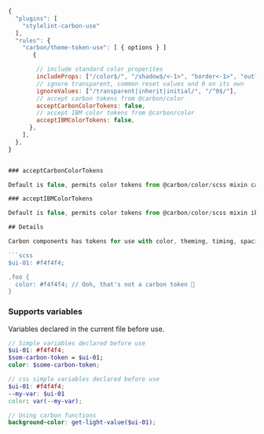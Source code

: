 ````js
{
  "plugins": [
    "stylelint-carbon-use"
  ],
  "rules": {
    "carbon/theme-token-use": [ { options } ]
       {

        // include standard color properites
        includeProps: ["/color$/", "/shadow$/<-1>", "border<-1>", "outline<-1>"],
        // ignore transparent, common reset values and 0 on its own
        ignoreValues: ["/transparent|inherit|initial/", "/^0$/"],
        // accept carbon tokens from @carbon/color
        acceptCarbonColorTokens: false,
        // accept IBM color tokens from @carbon/color
        acceptIBMColorTokens: false,
      },
    ],
  },
}


### acceptCarbonColorTokens

Default is false, permits color tokens from @carbon/color/scss mixin carbon--colors.

### acceptIBMColorTokens

Default is false, permits color tokens from @carbon/color/scss mixin ibm--colors.

## Details

Carbon components has tokens for use with color, theming, timing, spacing, typography etc. Use this linter in order to encourage / verify thier use.

```scss
$ui-01: #f4f4f4;

.foo {
  color: #f4f4f4; // Ooh, that's not a carbon token 👋
}
````

### Supports variables

Variables declared in the current file before use.

```scss
// Simple variables declared before use
$ui-01: #f4f4f4;
$som-carbon-token = $ui-01;
color: $some-carbon-token;

// css simple variables declared before use
$ui-01: #f4f4f4;
--my-var: $ui-01
color: var(--my-var);

// Using carbon functions
background-color: get-light-value($ui-01);
```
